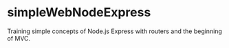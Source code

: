 # simpleWebNodeExpress
Training simple concepts of Node.js Express with routers and the beginning of MVC.
